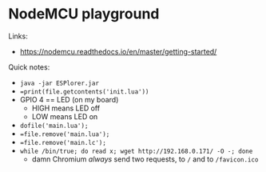NodeMCU playground
==================

Links:

 - https://nodemcu.readthedocs.io/en/master/getting-started/

Quick notes:

 - `java -jar ESPlorer.jar`
 - `=print(file.getcontents('init.lua'))`
 - GPIO 4 == LED (on my board)
    - HIGH means LED off
    - LOW means LED on
 - `dofile('main.lua');`
 - `=file.remove('main.lua');`
 - `=file.remove('main.lc');`
 - `while /bin/true; do read x; wget http://192.168.0.171/ -O -; done`
    - damn Chromium _always_ send two requests, to `/` and to `/favicon.ico`
